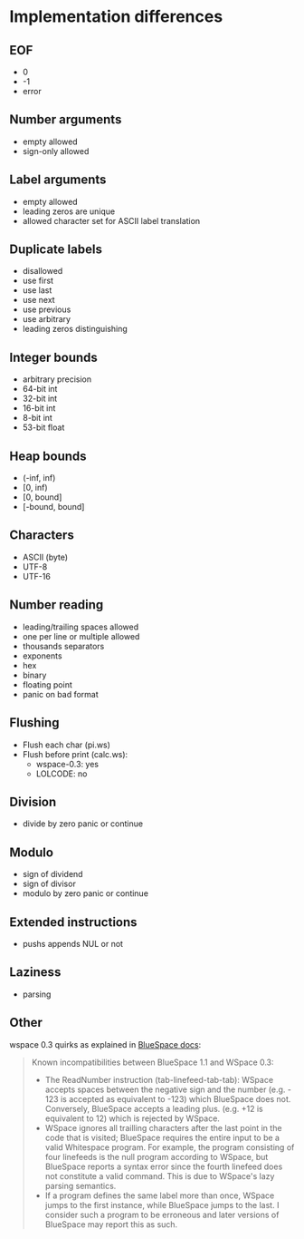 # Implementation differences

## EOF

- 0
- -1
- error

## Number arguments

- empty allowed
- sign-only allowed

## Label arguments

- empty allowed
- leading zeros are unique
- allowed character set for ASCII label translation

## Duplicate labels

- disallowed
- use first
- use last
- use next
- use previous
- use arbitrary
- leading zeros distinguishing

## Integer bounds

- arbitrary precision
- 64-bit int
- 32-bit int
- 16-bit int
- 8-bit int
- 53-bit float

## Heap bounds

- (-inf, inf)
- [0, inf)
- [0, bound]
- [-bound, bound]

## Characters

- ASCII (byte)
- UTF-8
- UTF-16

## Number reading

- leading/trailing spaces allowed
- one per line or multiple allowed
- thousands separators
- exponents
- hex
- binary
- floating point
- panic on bad format

## Flushing

- Flush each char (pi.ws)
- Flush before print (calc.ws):
  - wspace-0.3: yes
  - LOLCODE: no

## Division

- divide by zero panic or continue

## Modulo

- sign of dividend
- sign of divisor
- modulo by zero panic or continue

## Extended instructions

- pushs appends NUL or not

## Laziness

- parsing

## Other

wspace 0.3 quirks as explained in
[BlueSpace docs](https://cpjsmith.uk/whitespace):

> Known incompatibilities between BlueSpace 1.1 and WSpace 0.3:
>
> - The ReadNumber instruction (tab-linefeed-tab-tab): WSpace accepts
>   spaces between the negative sign and the number (e.g. - 123 is
>   accepted as equivalent to -123) which BlueSpace does not.
>   Conversely, BlueSpace accepts a leading plus. (e.g. +12 is
>   equivalent to 12) which is rejected by WSpace.
> - WSpace ignores all trailling characters after the last point in the
>   code that is visited; BlueSpace requires the entire input to be a
>   valid Whitespace program. For example, the program consisting of
>   four linefeeds is the null program according to WSpace, but
>   BlueSpace reports a syntax error since the fourth linefeed does not
>   constitute a valid command. This is due to WSpace's lazy parsing
>   semantics.
> - If a program defines the same label more than once, WSpace jumps to
>   the first instance, while BlueSpace jumps to the last. I consider
>   such a program to be erroneous and later versions of BlueSpace may
>   report this as such.
